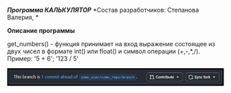 ***Программа КАЛЬКУЛЯТОР***
*Состав разработчиков: Степанова Валерия, *

**Описание программы**

get_numbers() - функция принимает на вход выражение 
состоящее из двух чисел в формате int() или float() и символ операции (+,-,*,/). 
Пример: '5 + 6'; '123 / 5'

![alt text](image.png)